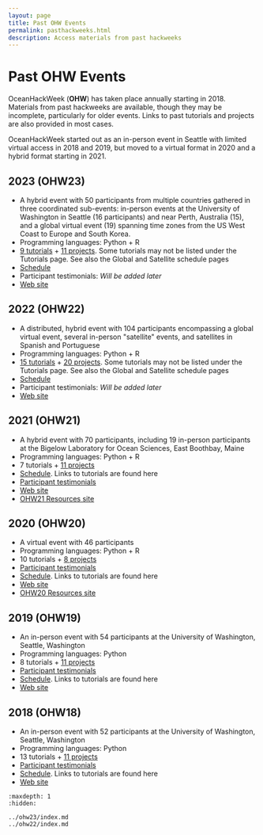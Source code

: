 ```yaml
---
layout: page
title: Past OHW Events
permalink: pasthackweeks.html
description: Access materials from past hackweeks
---
```


# Past OHW Events

OceanHackWeek (**OHW**) has taken place annually starting in 2018. Materials from past hackweeks are available, though they may be incomplete, particularly for older events. Links to past tutorials and projects are also provided in most cases.

OceanHackWeek started out as an in-person event in Seattle with limited virtual access in 2018 and 2019, but moved to a virtual format in 2020 and a hybrid format starting in 2021.

## 2023 (OHW23)

- A hybrid event with 50 participants from multiple countries gathered in three coordinated sub-events: in-person events at the University of Washington in Seattle (16 participants) and near Perth, Australia (15), and a global virtual event (19) spanning time zones from the US West Coast to Europe and South Korea.
- Programming languages: Python + R
- [9 tutorials](../ohw23/tutorials-index/index) + [11 projects](../ohw23/projects/projects_thisyear). Some tutorials may not be listed under the Tutorials page. See also the Global and Satellite schedule pages
- [Schedule](../ohw23/schedule)
- Participant testimonials: *Will be added later*
- [Web site](../ohw23/index)

## 2022 (OHW22)

- A distributed, hybrid event with 104 participants encompassing a global virtual event, several in-person "satellite" events, and satellites in Spanish and Portuguese
- Programming languages: Python + R
- [15 tutorials](https://oceanhackweek.org/ohw22/tutorials-index/index.html) + [20 projects](https://oceanhackweek.org/ohw22/projects/projects_thisyear.html). Some tutorials may not be listed under the Tutorials page. See also the Global and Satellite schedule pages
- [Schedule](https://oceanhackweek.org/ohw22/schedule.html)
- Participant testimonials: *Will be added later*
- [Web site](../ohw22/index)

## 2021 (OHW21)

- A hybrid event with 70 participants, including 19 in-person participants at the Bigelow Laboratory for Ocean Sciences, East Boothbay, Maine
- Programming languages: Python + R
- 7 tutorials + [11 projects](https://oceanhackweek.org/ohw-resources/projects/projectlist/)
- [Schedule](https://oceanhackweek.org/ohw-resources/schedule/#main-virtual-event). Links to tutorials are found here
- [Participant testimonials](testimonials.md#ohw21-hybrid)
- [Web site](https://oceanhackweek.org/ohw21/)
- [OHW21 Resources site](https://oceanhackweek.org/ohw-resources/)

## 2020 (OHW20)

- A virtual event with 46 participants
- Programming languages: Python + R
- 10 tutorials + [8 projects](https://oceanhackweek.org/ohw21/projects_2020.html)
- [Participant testimonials](testimonials.md#ohw20-virtual)
- [Schedule](https://oceanhackweek.org/ohw-resources/ohw20/schedule/). Links to tutorials are found here
- [Web site](https://oceanhackweek.org/ohw20/)
- [OHW20 Resources site](https://oceanhackweek.org/ohw-resources/ohw20/)

## 2019 (OHW19)

- An in-person event with 54 participants at the University of Washington, Seattle, Washington
- Programming languages: Python
- 8 tutorials + [11 projects](https://oceanhackweek.org/ohw19/projects_2019.html)
- [Participant testimonials](testimonials.md#ohw19-in-person)
- [Schedule](https://oceanhackweek.org/ohw19/curriculum_2019.html). Links to tutorials are found here
- [Web site](https://oceanhackweek.org/ohw19/)

## 2018 (OHW18)

- An in-person event with 52 participants at the University of Washington, Seattle, Washington
- Programming languages: Python
- 13 tutorials + [11 projects](https://oceanhackweek.org/ohw2018/projects.html)
- [Participant testimonials](testimonials.md#ohw18-in-person)
- [Schedule](https://oceanhackweek.org/ohw2018/schedule.html). Links to tutorials are found here
- [Web site](https://oceanhackweek.org/ohw2018/)


```{toctree}
:maxdepth: 1
:hidden:

../ohw23/index.md
../ohw22/index.md
```
